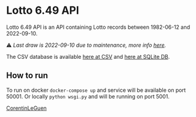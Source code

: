 # Lotto 6.49 API

Lotto 6.49 API is an API containing Lotto records between 1982-06-12 and 2022-09-10.

:warning: _Last draw is 2022-09-10 due to maintenance, more info [here](https://societe.lotoquebec.com/fr/medias-et-partenaires/communiques-de-presse/2022/septembre/interruption-lotto-6-49-2022-09-07)._

The CSV database is available [here at CSV](db.csv) and [here at SQLite DB](db.sqlite3).

## How to run

To run on docker `docker-compose up` and service will be available on port 50001.
Or locally `python wsgi.py` and will be running on port 5001.

[CorentinLeGuen](mailto:leguen.corentin@protonmail.com)